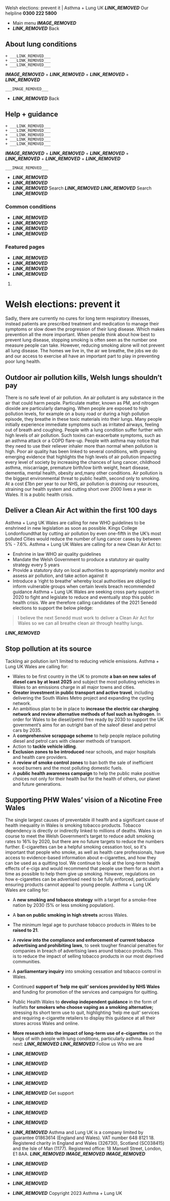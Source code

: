 
Welsh elections: prevent it | Asthma + Lung UK
 ___LINK_REMOVED___
 Our helpline **0300 222 5800**
* Main menu
___IMAGE_REMOVED___
* ___LINK_REMOVED___
 Back
 
## About lung conditions
	+ ___LINK_REMOVED___
	+ ___LINK_REMOVED___
	+ ___LINK_REMOVED___
___IMAGE_REMOVED___
	+ ___LINK_REMOVED___
	+ ___LINK_REMOVED___
	+ ___LINK_REMOVED___
	
	
	___IMAGE_REMOVED___
* ___LINK_REMOVED___
 Back
 
## Help + guidance
	+ ___LINK_REMOVED___
	+ ___LINK_REMOVED___
	+ ___LINK_REMOVED___
	+ ___LINK_REMOVED___
	+ ___LINK_REMOVED___
___IMAGE_REMOVED___
	+ ___LINK_REMOVED___
	+ ___LINK_REMOVED___
	+ ___LINK_REMOVED___
	+ ___LINK_REMOVED___
	+ ___LINK_REMOVED___
	
	
	___IMAGE_REMOVED___
* ___LINK_REMOVED___
* ___LINK_REMOVED___
* ___LINK_REMOVED___
Search
___LINK_REMOVED___ 
 ___LINK_REMOVED___
Search
___LINK_REMOVED___
### Common conditions
* ___LINK_REMOVED___
* ___LINK_REMOVED___
* ___LINK_REMOVED___
* ___LINK_REMOVED___
### Featured pages
* ___LINK_REMOVED___
* ___LINK_REMOVED___
* ___LINK_REMOVED___
* ___LINK_REMOVED___
1. 
# Welsh elections: prevent it
Sadly, there are currently no cures for long term respiratory illnesses, instead patients are prescribed treatment and medication to manage their symptoms or slow down the progression of their lung disease. Which makes prevention all the more important.
When people think about how best to prevent lung disease, stopping smoking is often seen as the number one measure people can take. However, reducing smoking alone will not prevent all lung disease. The homes we live in, the air we breathe, the jobs we do and our access to exercise all have an important part to play in preventing poor lung health.
## Outdoor air pollution kills, Welsh lungs shouldn’t pay
There is no safe level of air pollution. An air pollutant is any substance in the air that could harm people. Particulate matter, known as PM, and nitrogen dioxide are particularly damaging.
When people are exposed to high pollution levels, for example on a busy road or during a high pollution episode, they breathe in these toxic materials into their lungs. Many people initially experience immediate symptoms such as irritated airways, feeling out of breath and coughing.
People with a lung condition suffer further with high levels of air pollution. Such toxins can exacerbate symptoms, such as an asthma attack or a COPD flare-up. People with asthma may notice that they need to use their reliever inhaler more than normal when pollution is high.
Poor air quality has been linked to several conditions, with growing emerging evidence that highlights the high levels of air pollution impacting every level of society by increasing the chances of lung cancer, childhood asthma, miscarriage, premature birth/low birth weight, heart disease, dementia, mental health, obesity and,many other conditions.
Air pollution is the biggest environmental threat to public health, second only to smoking. At a cost £1bn per year to our NHS, air pollution is draining our resources, straining our health system and cutting short over 2000 lives a year in Wales. It is a public health crisis.
## Deliver a Clean Air Act within the first 100 days
Asthma + Lung UK Wales are calling for new WHO guidelines to be enshrined in new legislation as soon as possible. Kings College Londonfoundthat by cutting air pollution by even one-fifth in the UK’s most polluted Cities would reduce the number of lung cancer cases by between 5% - 7.6%.
Asthma + Lung UK Wales are calling for a new Clean Air Act to:
* Enshrine in law WHO air quality guidelines
* Mandate the Welsh Government to produce a statutory air quality strategy every 5 years
* Provide a statutory duty on local authorities to appropriately monitor and assess air pollution, and take action against it
* Introduce a ‘right to breathe’ whereby local authorities are obliged to inform vulnerable groups when certain levels breach recommended guidance
Asthma + Lung UK Wales are seeking cross party support in 2020 to fight and legislate to reduce and eventually stop this public health crisis.
We are therefore calling candidates of the 2021 Senedd elections to support the below pledge:
> I believe the next Senedd must work to deliver a Clean Air Act for Wales so we can all breathe clean air through healthy lungs.
> 
> 
> 
___LINK_REMOVED___
## Stop pollution at its source
Tackling air pollution isn’t limited to reducing vehicle emissions. Asthma + Lung UK Wales are calling for:
* Wales to be first country in the UK to promote **a ban on new sales of diesel cars by at least 2025** and subject the most polluting vehicles in Wales to an emissions charge in all major towns and cities.
* **Greater investment in public transport and active travel**, including delivering the South Wales Metro project and expanding the cycling network.
* An ambitious plan to be in place to **increase the electric car charging network and review alternative methods of fuel such as hydrogen**. In order for Wales to be diesel/petrol free ready by 2030 to support the UK government’s aims for an outright ban of the saleof diesel and petrol cars by 2035.
* A **comprehensive scrappage scheme** to help people replace polluting diesel and petrol cars with cleaner methods of transport.
* Action to **tackle vehicle idling**.
* **Exclusion zones to be introduced** near schools, and major hospitals and health care providers.
* A **review of smoke control zones** to ban both the sale of inefficient wood burners and the most polluting domestic fuels.
* A **public health awareness campaign** to help the public make positive choices not only for their health but for the health of others, our planet and future generations.
## Supporting PHW Wales’ vision of a Nicotine Free Wales
The single largest causes of preventable ill health and a significant cause of health inequality in Wales is smoking tobacco products. Tobacco dependency is directly or indirectly linked to millions of deaths.
Wales is on course to meet the Welsh Government’s target to reduce adult smoking rates to 16% by 2020, but there are no future targets to reduce the numbers further.
E-cigarettes can be a helpful smoking cessation tool, so it's important that people who smoke, as well as health care professionals, have access to evidence-based information about e-cigarettes, and how they can be used as a quitting tool. We continue to look at the long-term health effects of e-cigs and would recommend that people use them for as short a time as possible to help them give up smoking. However, regulations on how e-cigarettes can be advertised need to be fully enforced, particularly ensuring products cannot appeal to young people.
Asthma + Lung UK Wales are calling for:
* A **new smoking and tobacco strategy** with a target for a smoke-free nation by 2030 (5% or less smoking population).
* A **ban on public smoking in high streets** across Wales.
* The minimum legal age to purchase tobacco products in Wales to be **raised to 21**.
* A **review into the compliance and enforcement of current tobacco advertising and prohibiting laws**, to seek tougher financial penalties for companies in breach of advertising laws around tobacco products. This is to reduce the impact of selling tobacco products in our most deprived communities.
* A **parliamentary inquiry** into smoking cessation and tobacco control in Wales.
* Continued **support of ‘help me quit’ services provided by NHS Wales** and funding for promotion of the services and campaigns for quitting.
* Public Health Wales to **develop independent guidance** in the form of leaflets **for smokers who choose vaping as a smoking alternative;** stressing its short term use to quit, highlighting ‘help me quit' services and requiring e-cigarette retailers to display this guidance at all their stores across Wales and online.
* **More research into the impact of long-term use of e-cigarettes** on the lungs of with people with lung conditions, particularly asthma.
Read next: ___LINK_REMOVED___
 ___LINK_REMOVED___
Follow us
 Who we are
 
* ___LINK_REMOVED___
* ___LINK_REMOVED___
* ___LINK_REMOVED___
* ___LINK_REMOVED___
* ___LINK_REMOVED___
 Get support
 
* ___LINK_REMOVED___
* ___LINK_REMOVED___
* ___LINK_REMOVED___
* ___LINK_REMOVED___
Asthma and Lung UK is a company limited by guarantee 01863614 (England and Wales). VAT number 648 8121 18.
Registered charity in England and Wales (326730), Scotland (SC038415) and the Isle of Man (1177). Registered office: 18 Mansell Street, London, E1 8AA.
___LINK_REMOVED___
___IMAGE_REMOVED___
___IMAGE_REMOVED___
* ___LINK_REMOVED___
* ___LINK_REMOVED___
* ___LINK_REMOVED___
* ___LINK_REMOVED___
 Copyright 2023 Asthma + Lung UK
 
